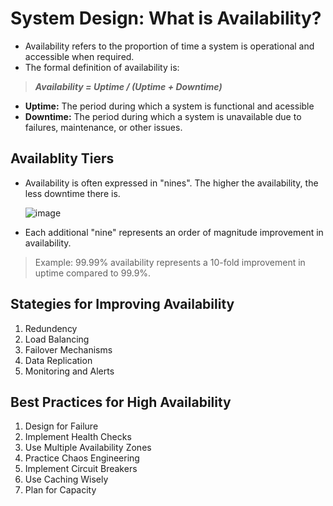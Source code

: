 # System Design: What is Availability?
- Availability refers to the proportion of time a system is operational and accessible when required.
- The formal definition of availability is:
> **_Availability = Uptime / (Uptime + Downtime)_**
- **Uptime:** The period during which a system is functional and acessible
- **Downtime:** The period during which a system is unavailable due to failures, maintenance, or other issues.

## Availablity Tiers
- Availability is often expressed in "nines". The higher the availability, the less downtime there is.
  
  ![image](https://github.com/user-attachments/assets/28c1a32a-d457-4a7f-ba40-f18bc35a8c44)

- Each additional "nine" represents an order of magnitude improvement in availability.

> Example: 99.99% availability represents a 10-fold improvement in uptime compared to 99.9%.

## Stategies for Improving Availability
1. Redundency
2. Load Balancing
3. Failover Mechanisms
4. Data Replication
5. Monitoring and Alerts

## Best Practices for High Availability
1. Design for Failure
2. Implement Health Checks
3. Use Multiple Availability Zones
4. Practice Chaos Engineering
5. Implement Circuit Breakers
6. Use Caching Wisely
7. Plan for Capacity
